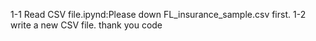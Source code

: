 1-1 Read CSV file.ipynd:Please down FL_insurance_sample.csv first.
1-2 write a new CSV file.
thank you code
